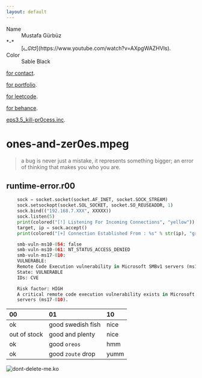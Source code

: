 ```yaml
---
layout: default
---
```


<dl>
<dt>Name</dt>
<dd>Mustafa Gürbüz</dd>
<dt>*-*</dt>
<dd>[ᓚᘏᗢ](https://www.youtube.com/watch?v=AXpgWAZHVls).
</dd>
<dt>Color</dt>
<dd>Sable Black</dd>
</dl>

[for contact](https://www.linkedin.com/in/grbuzmustafa/).

[for portfolio](https://bionluk.com/bounjee/).

[for leetcode](https://leetcode.com/u/penguinhacker/).

[for behance](https://www.behance.net/bounjee/).

[eps3.5_kill-pr0cess.inc](https://en.wikipedia.org/wiki/Eps3.5_kill-process.inc/).

# ones-and-zer0es.mpeg

> a bug is never just a mistake, it represents something bigger; an error of thinking that makes you who you are.

## runtime-error.r00

```py
    sock = socket.socket(socket.AF_INET, socket.SOCK_STREAM)
    sock.setsockopt(socket.SOL_SOCKET, socket.SO_REUSEADDR, 1)
    sock.bind(("192.168.7.XXX", XXXXX))
    sock.listen(5)
    print(colored("[!] Listening For Incoming Connections", "yellow"))
    target, ip = sock.accept()
    print(colored("[+] Connection Established From : %s" % str(ip), "green"))

    smb-vuln-ms10-054: false
    smb-vuln-ms10-061: NT_STATUS_ACCESS_DENIED
    smb-vuln-ms17-010:
    VULNERABLE:
    Remote Code Execution vulnerability in Microsoft SMBv1 servers (ms17-010)
    State: VULNERABLE
    IDs: CVE

    Risk factor: HIGH
    A critical remote code execution vulnerability exists in Microsoft SMBv1
    servers (ms17-010).
```

| 00           | 01                | 10    |
|:-------------|:------------------|:------|
| ok           | good swedish fish | nice  |
| out of stock | good and plenty   | nice  |
| ok           | good `oreos`      | hmm   |
| ok           | good `zoute` drop | yumm  |

![dont-delete-me.ko](../assets/images/programmercat.gif)

